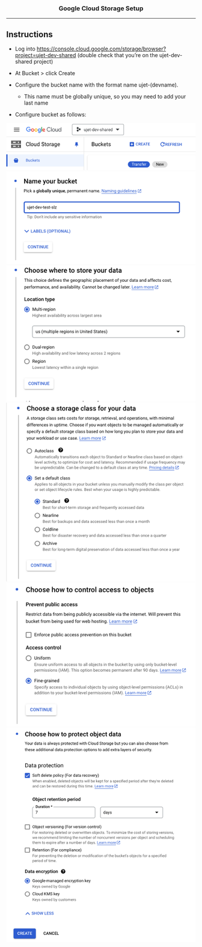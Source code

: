 <h3 align="center"> Google Cloud Storage Setup </h3>

---

## Instructions
 - Log into https://console.cloud.google.com/storage/browser?project=ujet-dev-shared (double check that you’re on the ujet-dev-shared project)

 - At Bucket > click Create 

 - Configure the bucket name with the format name ujet-(devname). 
   - This name must be globally unique, so you may need to add your last name
 - Configure bucket as follows:

<img src="https://github.com/chuongtmt-slz/Setup/blob/main/Google%20Cloud%20Storage/google.png" alt="Google Cloud Storage Setup">

<img  src="https://github.com/chuongtmt-slz/Setup/blob/main/Google%20Cloud%20Storage/name.png" alt="name">

<img  src="https://github.com/chuongtmt-slz/Setup/blob/main/Google%20Cloud%20Storage/location.png" alt="location">
<img  src="https://github.com/chuongtmt-slz/Setup/blob/main/Google%20Cloud%20Storage/storage.png" alt="storage">
<img  src="https://github.com/chuongtmt-slz/Setup/blob/main/Google%20Cloud%20Storage/control.png" alt="control">
<img  src="https://github.com/chuongtmt-slz/Setup/blob/main/Google%20Cloud%20Storage/protect.png" alt="protect">
